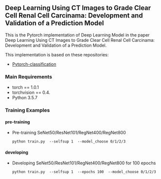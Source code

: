 ## Deep Learning Using CT Images to Grade Clear Cell Renal Cell Carcinama: Development and Validation of a Prediction Model



This is the Pytorch implementation of Deep Learning Model  in the paper Deep Learning Using CT Images to Grade Clear Cell Renal Cell Carcinama: Development and Validation of a Prediction Model.

This implementation is based on these repositories:

- [Pytorch-classification](https://github.com/bearpaw/pytorch-classification/)

### Main Requirements

- torch == 1.0.1
- torchvision == 0.4.
- Python 3.5.7

### Training Examples

#### pre-training

- Pre-training  SeNet50/ResNet101/RegNet400/RegNet800 

  `python train.py  --selfsup 1  --model_choose 0/1/2/3`

#### developing

* Developing  SeNet50/ResNet101/RegNet400/RegNet800 for 100 epochs

  `python train.py  --selfsup 1  --epochs 100  --model_choose 0/1/2/3`


